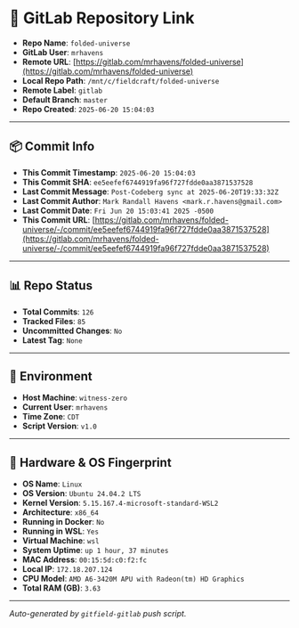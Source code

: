 # 🔗 GitLab Repository Link

- **Repo Name**: `folded-universe`
- **GitLab User**: `mrhavens`
- **Remote URL**: [https://gitlab.com/mrhavens/folded-universe](https://gitlab.com/mrhavens/folded-universe)
- **Local Repo Path**: `/mnt/c/fieldcraft/folded-universe`
- **Remote Label**: `gitlab`
- **Default Branch**: `master`
- **Repo Created**: `2025-06-20 15:04:03`

---

## 📦 Commit Info

- **This Commit Timestamp**: `2025-06-20 15:04:03`
- **This Commit SHA**: `ee5eefef6744919fa96f727fdde0aa3871537528`
- **Last Commit Message**: `Post-Codeberg sync at 2025-06-20T19:33:32Z`
- **Last Commit Author**: `Mark Randall Havens <mark.r.havens@gmail.com>`
- **Last Commit Date**: `Fri Jun 20 15:03:41 2025 -0500`
- **This Commit URL**: [https://gitlab.com/mrhavens/folded-universe/-/commit/ee5eefef6744919fa96f727fdde0aa3871537528](https://gitlab.com/mrhavens/folded-universe/-/commit/ee5eefef6744919fa96f727fdde0aa3871537528)

---

## 📊 Repo Status

- **Total Commits**: `126`
- **Tracked Files**: `85`
- **Uncommitted Changes**: `No`
- **Latest Tag**: `None`

---

## 🧽 Environment

- **Host Machine**: `witness-zero`
- **Current User**: `mrhavens`
- **Time Zone**: `CDT`
- **Script Version**: `v1.0`

---

## 🧬 Hardware & OS Fingerprint

- **OS Name**: `Linux`
- **OS Version**: `Ubuntu 24.04.2 LTS`
- **Kernel Version**: `5.15.167.4-microsoft-standard-WSL2`
- **Architecture**: `x86_64`
- **Running in Docker**: `No`
- **Running in WSL**: `Yes`
- **Virtual Machine**: `wsl`
- **System Uptime**: `up 1 hour, 37 minutes`
- **MAC Address**: `00:15:5d:c0:f2:fc`
- **Local IP**: `172.18.207.124`
- **CPU Model**: `AMD A6-3420M APU with Radeon(tm) HD Graphics`
- **Total RAM (GB)**: `3.63`

---

_Auto-generated by `gitfield-gitlab` push script._
